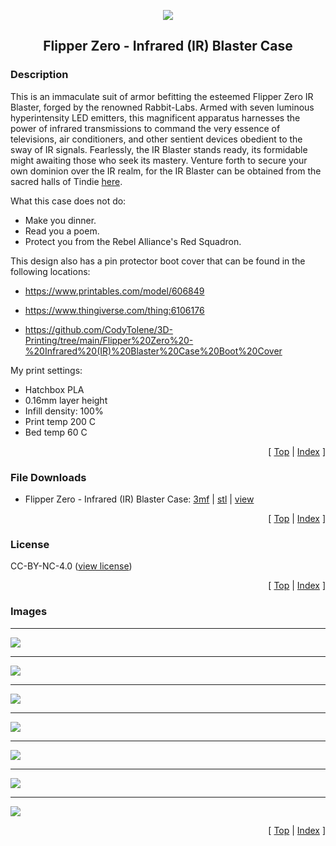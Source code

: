 <a name="top"></a>

<div align="center">
  <img align="center" src="../.github/images/3d.png" />
  <h2 align="center">Flipper Zero - Infrared (IR) Blaster Case</h2>
</div>

### Description

This is an immaculate suit of armor befitting the esteemed Flipper Zero IR Blaster, forged by the renowned Rabbit-Labs. Armed with seven luminous hyperintensity LED emitters, this magnificent apparatus harnesses the power of infrared transmissions to command the very essence of televisions, air conditioners, and other sentient devices obedient to the sway of IR signals. Fearlessly, the IR Blaster stands ready, its formidable might awaiting those who seek its mastery. Venture forth to secure your own dominion over the IR realm, for the IR Blaster can be obtained from the sacred halls of Tindie [here][link-tindie-ir-blaster].

What this case does not do:

- Make you dinner.
- Read you a poem.
- Protect you from the Rebel Alliance's Red Squadron.

This design also has a pin protector boot cover that can be found in the following locations:

- https://www.printables.com/model/606849

- https://www.thingiverse.com/thing:6106176

- https://github.com/CodyTolene/3D-Printing/tree/main/Flipper%20Zero%20-%20Infrared%20(IR)%20Blaster%20Case%20Boot%20Cover

My print settings:

- Hatchbox PLA
- 0.16mm layer height
- Infill density: 100%
- Print temp 200 C
- Bed temp 60 C

<p align="right">[ <a href="#top">Top</a> | <a href="../README.md">Index</a> ]</p>

### File Downloads

- Flipper Zero - Infrared (IR) Blaster Case: [3mf][download-3mf] | [stl][download-stl] | [view][view-stl]

<p align="right">[ <a href="#top">Top</a> | <a href="../README.md">Index</a> ]</p>

### License

CC-BY-NC-4.0 ([view license][link-license])

<p align="right">[ <a href="#top">Top</a> | <a href="../README.md">Index</a> ]</p>

### Images

---

<img align="center" src="images/preview_01.png" />

---

<img align="center" src="images/preview_02.png" />

---

<img align="center" src="images/preview_03.png" />

---

<img align="center" src="images/preview_04.png" />

---

<img align="center" src="images/preview_05.png" />

---

<img align="center" src="images/preview_06.png" />

---

<img align="center" src="images/preview_07.png" />

<p align="right">[ <a href="#top">Top</a> | <a href="../README.md">Index</a> ]</p>

<!-- LINKS -->

[link-flipper-zero]: https://flipperzero.one/
[link-license]: https://github.com/CodyTolene/3D-Printing/blob/main/Flipper%20Zero%20-%20Infrared%20(IR)%20Blaster%20Case/LICENSE.md
[link-tindie-ir-blaster]: https://www.tindie.com/products/tehrabbitt/flipper-zero-ir-blaster/

<!-- DOWNLOADS: SET 1 -->

[download-3mf]: https://github.com/CodyTolene/3D-Printing/raw/main/Flipper%20Zero%20-%20Infrared%20(IR)%20Blaster%20Case/flipper-zero-infrared-ir-blaster-case.3mf
[download-stl]: https://github.com/CodyTolene/3D-Printing/raw/main/Flipper%20Zero%20-%20Infrared%20(IR)%20Blaster%20Case/flipper-zero-infrared-ir-blaster-case.stl
[view-stl]: https://github.com/CodyTolene/3D-Printing/blob/main/Flipper%20Zero%20-%20Infrared%20(IR)%20Blaster%20Case/flipper-zero-infrared-ir-blaster-case.stl
